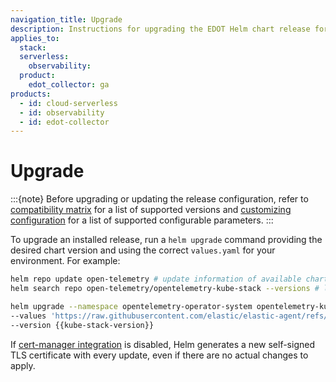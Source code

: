 ```yaml
---
navigation_title: Upgrade
description: Instructions for upgrading the EDOT Helm chart release for Kubernetes monitoring.
applies_to:
  stack:
  serverless:
    observability:
  product:
    edot_collector: ga
products:
  - id: cloud-serverless
  - id: observability
  - id: edot-collector
---
```


# Upgrade

:::{note}
Before upgrading or updating the release configuration, refer to [compatibility matrix](/solutions/observability/get-started/opentelemetry/use-cases/kubernetes/prerequisites-compatibility.md#compatibility-matrix) for a list of supported versions and [customizing configuration](/solutions/observability/get-started/opentelemetry/use-cases/kubernetes/customization.md) for a list of supported configurable parameters.
:::

To upgrade an installed release, run a `helm upgrade` command providing the desired chart version and using the correct `values.yaml` for your environment. For example:

```bash subs=true
helm repo update open-telemetry # update information of available charts locally
helm search repo open-telemetry/opentelemetry-kube-stack --versions # list available versions of the chart

helm upgrade --namespace opentelemetry-operator-system opentelemetry-kube-stack open-telemetry/opentelemetry-kube-stack \
--values 'https://raw.githubusercontent.com/elastic/elastic-agent/refs/tags/v{{version.edot_collector}}/deploy/helm/edot-collector/kube-stack/values.yaml' \
--version {{kube-stack-version}}
```

If [cert-manager integration](/solutions/observability/get-started/opentelemetry/use-cases/kubernetes/customization.md#cert-manager-integrated-installation) is disabled, Helm generates a new self-signed TLS certificate with every update, even if there are no actual changes to apply.